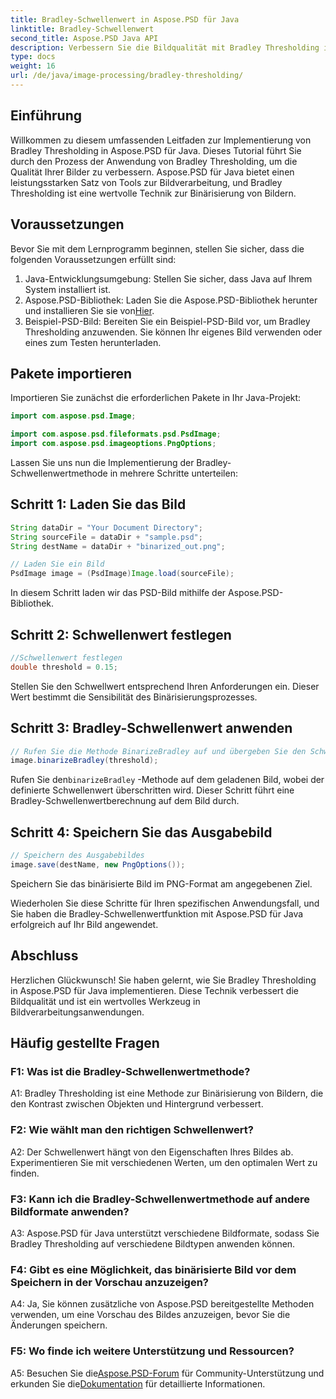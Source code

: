 ```yaml
---
title: Bradley-Schwellenwert in Aspose.PSD für Java
linktitle: Bradley-Schwellenwert
second_title: Aspose.PSD Java API
description: Verbessern Sie die Bildqualität mit Bradley Thresholding in Aspose.PSD für Java. Folgen Sie unserer Schritt-für-Schritt-Anleitung zur effektiven Binärisierung von Bildern.
type: docs
weight: 16
url: /de/java/image-processing/bradley-thresholding/
---
```

## Einführung

Willkommen zu diesem umfassenden Leitfaden zur Implementierung von Bradley Thresholding in Aspose.PSD für Java. Dieses Tutorial führt Sie durch den Prozess der Anwendung von Bradley Thresholding, um die Qualität Ihrer Bilder zu verbessern. Aspose.PSD für Java bietet einen leistungsstarken Satz von Tools zur Bildverarbeitung, und Bradley Thresholding ist eine wertvolle Technik zur Binärisierung von Bildern.

## Voraussetzungen

Bevor Sie mit dem Lernprogramm beginnen, stellen Sie sicher, dass die folgenden Voraussetzungen erfüllt sind:

1. Java-Entwicklungsumgebung: Stellen Sie sicher, dass Java auf Ihrem System installiert ist.
2.  Aspose.PSD-Bibliothek: Laden Sie die Aspose.PSD-Bibliothek herunter und installieren Sie sie von[Hier](https://releases.aspose.com/psd/java/).
3. Beispiel-PSD-Bild: Bereiten Sie ein Beispiel-PSD-Bild vor, um Bradley Thresholding anzuwenden. Sie können Ihr eigenes Bild verwenden oder eines zum Testen herunterladen.

## Pakete importieren

Importieren Sie zunächst die erforderlichen Pakete in Ihr Java-Projekt:

```java
import com.aspose.psd.Image;

import com.aspose.psd.fileformats.psd.PsdImage;
import com.aspose.psd.imageoptions.PngOptions;
```

Lassen Sie uns nun die Implementierung der Bradley-Schwellenwertmethode in mehrere Schritte unterteilen:

## Schritt 1: Laden Sie das Bild

```java
String dataDir = "Your Document Directory";
String sourceFile = dataDir + "sample.psd";
String destName = dataDir + "binarized_out.png";

// Laden Sie ein Bild
PsdImage image = (PsdImage)Image.load(sourceFile);
```

In diesem Schritt laden wir das PSD-Bild mithilfe der Aspose.PSD-Bibliothek.

## Schritt 2: Schwellenwert festlegen

```java
//Schwellenwert festlegen
double threshold = 0.15;
```

Stellen Sie den Schwellwert entsprechend Ihren Anforderungen ein. Dieser Wert bestimmt die Sensibilität des Binärisierungsprozesses.

## Schritt 3: Bradley-Schwellenwert anwenden

```java
// Rufen Sie die Methode BinarizeBradley auf und übergeben Sie den Schwellenwert als Parameter.
image.binarizeBradley(threshold);
```

 Rufen Sie den`binarizeBradley` -Methode auf dem geladenen Bild, wobei der definierte Schwellenwert überschritten wird. Dieser Schritt führt eine Bradley-Schwellenwertberechnung auf dem Bild durch.

## Schritt 4: Speichern Sie das Ausgabebild

```java
// Speichern des Ausgabebildes
image.save(destName, new PngOptions());
```

Speichern Sie das binärisierte Bild im PNG-Format am angegebenen Ziel.

Wiederholen Sie diese Schritte für Ihren spezifischen Anwendungsfall, und Sie haben die Bradley-Schwellenwertfunktion mit Aspose.PSD für Java erfolgreich auf Ihr Bild angewendet.

## Abschluss

Herzlichen Glückwunsch! Sie haben gelernt, wie Sie Bradley Thresholding in Aspose.PSD für Java implementieren. Diese Technik verbessert die Bildqualität und ist ein wertvolles Werkzeug in Bildverarbeitungsanwendungen.

## Häufig gestellte Fragen

### F1: Was ist die Bradley-Schwellenwertmethode?

A1: Bradley Thresholding ist eine Methode zur Binärisierung von Bildern, die den Kontrast zwischen Objekten und Hintergrund verbessert.

### F2: Wie wählt man den richtigen Schwellenwert?

A2: Der Schwellenwert hängt von den Eigenschaften Ihres Bildes ab. Experimentieren Sie mit verschiedenen Werten, um den optimalen Wert zu finden.

### F3: Kann ich die Bradley-Schwellenwertmethode auf andere Bildformate anwenden?

A3: Aspose.PSD für Java unterstützt verschiedene Bildformate, sodass Sie Bradley Thresholding auf verschiedene Bildtypen anwenden können.

### F4: Gibt es eine Möglichkeit, das binärisierte Bild vor dem Speichern in der Vorschau anzuzeigen?

A4: Ja, Sie können zusätzliche von Aspose.PSD bereitgestellte Methoden verwenden, um eine Vorschau des Bildes anzuzeigen, bevor Sie die Änderungen speichern.

### F5: Wo finde ich weitere Unterstützung und Ressourcen?

 A5: Besuchen Sie die[Aspose.PSD-Forum](https://forum.aspose.com/c/psd/34) für Community-Unterstützung und erkunden Sie die[Dokumentation](https://reference.aspose.com/psd/java/) für detaillierte Informationen.